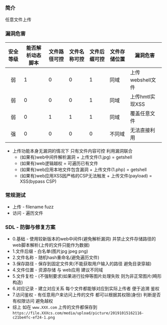 ### 简介

任意文件上传

### 漏洞危害

|安全等级|能否解析动态脚本|文件路径可控|文件名称可控|文件后缀可控|文件存储位置|漏洞危害|
|:--:|---|---|---|---|---|---|
|弱|1|0|0|1|同域|上传webshell文件|
|弱|0|0|0|1|同域|上传hmtl实现XSS|
|弱|0|1|1|1|同域|覆盖任意文件|
|强|0|0|0|0|不同域|无法直接利用|

* 上传功能本身无漏洞的情况下 只有文件内容可控 利用漏洞联合
  * (如果有)web中间件解析漏洞 + 上传文件(1.jpg) = getshell
  * (如果有)web逻辑越权 = 可遍历已有文件
  * (如果有)web应用本地文件包含漏洞 + 上传文件(1.php) = getshell
  * (如果有)web应用XSS因严格的CSP无法触发 + 上传文件(payload) = XSS(bypass CSP)

### 常规测试

* 上传 - filename fuzz
* 访问 - 遍历文件

### SDL - 防御与修复方案

* 0.基础 - 使用较新版本的web中间件(避免解析漏洞) 并禁止文件存储路径的web脚本解析(上传的文件只能作为数据)
* 1.文件后缀 - 白名单(图片jpg jpeg png)
* 2.文件名称 - 随机hash重命名(避免遍历文件)
* 3.保存路径 - 保存到固定文件夹(不能获取用户输入的路径 避免目录穿越)
* 4.文件位置 - 资源存储 与 web应用 建议不同域
* 5.文件复检 - (不强制要求)如果进行拉伸等图片处理失败 则为非正常图片(畸形构造)
* 6.对应记录 - 建立对应关系 每个文件都能够对应到实际上传者 便于追溯 鉴权
* 7.访问鉴权 - 有任意用户来访问上传的文件 都可以根据其权限(身份) 判断是否有权限访问 避免越权
* 综上 如在 `www.XXX.com` 上传的文件都保存到 `https://file.XXXcs.com/media/upload/picture/20191015162116-c21be4fc-ef24-1.png`
